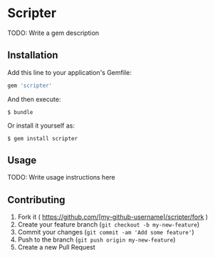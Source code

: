 # Scripter

TODO: Write a gem description

## Installation

Add this line to your application's Gemfile:

```ruby
gem 'scripter'
```

And then execute:

    $ bundle

Or install it yourself as:

    $ gem install scripter

## Usage

TODO: Write usage instructions here

## Contributing

1. Fork it ( https://github.com/[my-github-username]/scripter/fork )
2. Create your feature branch (`git checkout -b my-new-feature`)
3. Commit your changes (`git commit -am 'Add some feature'`)
4. Push to the branch (`git push origin my-new-feature`)
5. Create a new Pull Request
